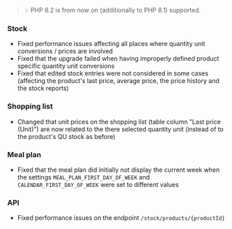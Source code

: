 > 💡 PHP 8.2 is from now on (additionally to PHP 8.1) supported.

### Stock

- Fixed performance issues affecting all places where quantity unit conversions / prices are involved
- Fixed that the upgrade failed when having improperly defined product specific quantity unit conversions
- Fixed that edited stock entries were not considered in some cases (affecting the product's last price, average price, the price history and the stock reports)

### Shopping list

- Changed that unit prices on the shopping list (table column "Last price (Unit)") are now related to the there selected quantity unit (instead of to the product's QU stock as before)

### Meal plan

- Fixed that the meal plan did initially not display the current week when the settings `MEAL_PLAN_FIRST_DAY_OF_WEEK` and `CALENDAR_FIRST_DAY_OF_WEEK` were set to different values

### API

- Fixed performance issues on the endpoint `/stock/products/{productId}`
